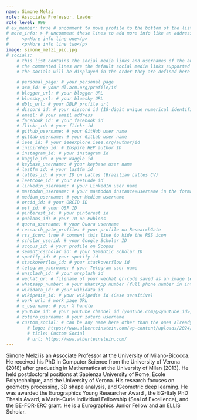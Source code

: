```yaml
---
name: Simone Melzi
role: Associate Professor, Leader
role_level: 999
# ex_member: true # uncomment to move profile to the bottom of the list
# more_info: > # uncomment these lines to add more info like an address
#     <p>More info line one</p>
#     <p>More info line two</p>
image: simone_melzi_pic.jpg
# socials:
    # this list contains the social media links and usernames of the author
    # the commented lines are the default social media links supported by the template
    # the socials will be displayed in the order they are defined here

    # personal_page: # your personal page
    # acm_id: # your dl.acm.org/profile/id
    # blogger_url: # your blogger URL
    # bluesky_url: # your bluesky URL
    # dblp_url: # your DBLP profile url
    # discord_id: # your discord id (18-digit unique numerical identifier)
    # email: # your email address
    # facebook_id: # your facebook id
    # flickr_id: # your flickr id
    # github_username: # your GitHub user name
    # gitlab_username: # your GitLab user name
    # ieee_id: # your ieeexplore.ieee.org/author/id
    # inspirehep_id: # Inspire HEP author ID
    # instagram_id: # your instagram id
    # kaggle_id: # your kaggle id
    # keybase_username: # your keybase user name
    # lastfm_id: # your lastfm id
    # lattes_id: # your ID on Lattes (Brazilian Lattes CV)
    # leetcode_id: # your LeetCode id
    # linkedin_username: # your LinkedIn user name
    # mastodon_username: # your mastodon instance+username in the format instance.tld/@username
    # medium_username: # your Medium username
    # orcid_id: # your ORCID ID
    # osf_id: # your OSF ID
    # pinterest_id: # your pinterest id
    # publons_id: # your ID on Publons
    # quora_username: # your Quora username
    # research_gate_profile: # your profile on ResearchGate
    # rss_icon: true # comment this line to hide the RSS icon
    # scholar_userid: # your Google Scholar ID
    # scopus_id: # your profile on Scopus
    # semanticscholar_id: # your Semantic Scholar ID
    # spotify_id: # your spotify id
    # stackoverflow_id: # your stackoverflow id
    # telegram_username: # your Telegram user name
    # unsplash_id: # your unsplash id
    # wechat_qr: # filename of your wechat qr-code saved as an image (e.g., wechat-qr.png if saved to assets/img/wechat-qr.png)
    # whatsapp_number: # your WhatsApp number (full phone number in international format. Omit any zeroes, brackets, or dashes when adding the phone number in international format.)
    # wikidata_id: # your wikidata id
    # wikipedia_id: # your wikipedia id (Case sensitive)
    # work_url: # work page URL
    # x_username: # your X handle
    # youtube_id: # your youtube channel id (youtube.com/@<youtube_id>)
    # zotero_username: # your zotero username
    # custom_social: # can be any name here other than the ones already defined above
        # logo: https://www.alberteinstein.com/wp-content/uploads/2024/03/cropped-favicon-192x192.png # can be png, svg, jpg
        # title: Custom Social
        # url: https://www.alberteinstein.com/
---
```

Simone Melzi is an Associate Professor at the University of Milano-Bicocca. He
received his PhD in Computer Science from the University of Verona (2018) after
graduating in Mathematics at the University of Milan (2013). He held
postdoctoral positions at Sapienza University of Rome, École Polytechnique, and
the University of Verona. His research focuses on geometry processing, 3D shape
analysis, and Geometric deep learning. He was awarded the Eurographics Young
Researcher Award , the EG-Italy PhD Thesis Award, a Marie-Curie Individual
Fellowship (Seal of Excellence), and the BE-FOR-ERC grant. He is a Eurographics
Junior Fellow and an ELLIS Scholar.
